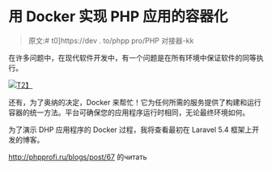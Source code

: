 # 用 Docker 实现 PHP 应用的容器化

> 原文:# t0]https://dev . to/phpp pro/PHP 对接器-kk

在许多问题中，在现代软件开发中，有一个问题是在所有环境中保证软件的同等执行。

[![](../Images/9029c199a535cc187b02d81972d28ec2.png)T2】](https://res.cloudinary.com/practicaldev/image/fetch/s--YxO5ujVP--/c_limit%2Cf_auto%2Cfl_progressive%2Cq_auto%2Cw_880/http://www.cloudways.com/blog/wp-content/uploads/Containerize-your-PHP-Applications-Using-Docker-1.jpg)

还有，为了奥纳的决定，Docker 来帮忙！它为任何所需的服务提供了构建和运行容器的统一方法。平台可确保您的应用程序运行时相同，无论最终环境如何。

为了演示 DHP 应用程序的 Docker 过程，我将查看最初在 Laravel 5.4 框架上开发的博客。

http://phpprofi.ru/blogs/post/67 的читать